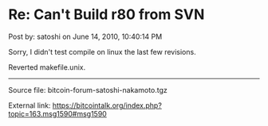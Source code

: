 # Re: Can't Build r80 from SVN

Post by: satoshi on June 14, 2010, 10:40:14 PM

Sorry, I didn't test compile on linux the last few revisions.

Reverted makefile.unix.

---

Source file: bitcoin-forum-satoshi-nakamoto.tgz

External link: https://bitcointalk.org/index.php?topic=163.msg1590#msg1590
